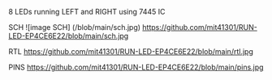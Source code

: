 8 LEDs running LEFT and RIGHT using 7445 IC

SCH
![image SCH] (/blob/main/sch.jpg)
https://github.com/mit41301/RUN-LED-EP4CE6E22/blob/main/sch.jpg

RTL
https://github.com/mit41301/RUN-LED-EP4CE6E22/blob/main/rtl.jpg

PINS
https://github.com/mit41301/RUN-LED-EP4CE6E22/blob/main/pins.jpg
